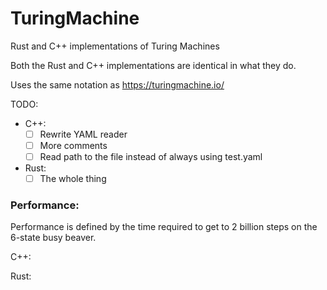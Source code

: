 # TuringMachine
Rust and C++ implementations of Turing Machines

Both the Rust and C++ implementations are identical in what they do.

Uses the same notation as https://turingmachine.io/

TODO:
- C++:
  - [ ] Rewrite YAML reader
  - [ ] More comments
  - [ ] Read path to the file instead of always using test.yaml
- Rust:
  - [ ] The whole thing 

### Performance:
Performance is defined by the time required to get to 2 billion steps on the 6-state busy beaver.

C++:

Rust:
